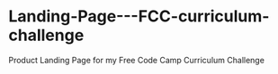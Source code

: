 # Landing-Page---FCC-curriculum-challenge
Product Landing Page for my Free Code Camp Curriculum Challenge
